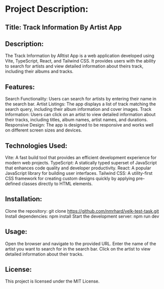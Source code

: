 # Project Description:

## Title: Track Information By Artist App

## Description:

The Track Information by ARtist App is a web application developed using Vite, TypeScript, React, and Tailwind CSS. It provides users with the ability to search for artists and view detailed information about theirs track, including their albums and tracks.

## Features:

Search Functionality: Users can search for artists by entering their name in the search bar.
    Artist Listings: The app displays a list of track matching the search query, including their album information and cover images.
    Track Information: Users can click on an artist to view detailed information about their tracks, including titles, album names, artist names, and durations.
    Responsive Design: The app is designed to be responsive and works well on different screen sizes and devices.

## Technologies Used:

Vite: A fast build tool that provides an efficient development experience for modern web projects.
    TypeScript: A statically typed superset of JavaScript that enhances code quality and developer productivity.
    React: A popular JavaScript library for building user interfaces.
    Tailwind CSS: A utility-first CSS framework for creating custom designs quickly by applying pre-defined classes directly to HTML elements.

## Installation:

Clone the repository: git clone https://github.com/nmrhard/yelk-test-task.git
    Install dependencies: npm install
    Start the development server: npm run dev

## Usage:

Open the browser and navigate to the provided URL.
    Enter the name of the artist you want to search for in the search bar.
    Click on the artist to view detailed information about their tracks.

## License:

This project is licensed under the MIT License.
